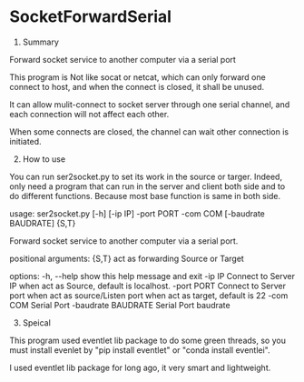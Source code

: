 # SocketForwardSerial
1. Summary

Forward socket service to another computer via a serial port

This program is Not like socat or netcat, which can only forward one connect to host, and when the connect is closed, it shall be unused.

It can allow mulit-connect to socket server through one serial channel, and each connection will not affect each other.

When some connects are closed, the channel can wait other connection is initiated.

2. How to use

You can run ser2socket.py to set its work in the source or targer. Indeed, only need a program that can run in the server and client both side and to do different functions. Because most base function is same in both side.

usage: ser2socket.py [-h] [-ip IP] -port PORT -com COM [-baudrate BAUDRATE] {S,T}

Forward socket service to another computer via a serial port.

positional arguments:
  {S,T}               act as forwarding Source or Target

options:
  -h, --help          show this help message and exit
  -ip IP              Connect to Server IP when act as Source, default is localhost.
  -port PORT          Connect to Server port when act as source/Listen port when act as target, default is 22
  -com COM            Serial Port
  -baudrate BAUDRATE  Serial Port baudrate
  
  3. Speical
  
  This program used eventlet lib package to do some green threads, so you must install evenlet by "pip install eventlet" or "conda install eventlei".
  
  I used eventlet lib package for long ago, it very smart and lightweight.
